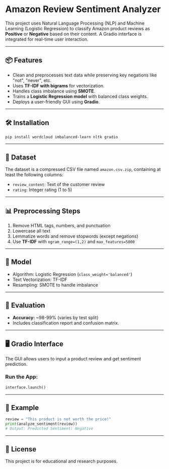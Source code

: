 
# Amazon Review Sentiment Analyzer

This project uses Natural Language Processing (NLP) and Machine Learning (Logistic Regression) to classify Amazon product reviews as **Positive** or **Negative** based on their content. A Gradio interface is integrated for real-time user interaction.

---

## 📦 Features

- Clean and preprocesses text data while preserving key negations like "not", "never", etc.
- Uses **TF-IDF with bigrams** for vectorization.
- Handles class imbalance using **SMOTE**.
- Trains a **Logistic Regression model** with balanced class weights.
- Deploys a user-friendly GUI using **Gradio**.

---

## 🛠️ Installation

```bash
pip install wordcloud imbalanced-learn nltk gradio
```

---

## 📁 Dataset

The dataset is a compressed CSV file named `amazon.csv.zip`, containing at least the following columns:

- `review_content`: Text of the customer review
- `rating`: Integer rating (1 to 5)

---

## 📊 Preprocessing Steps

1. Remove HTML tags, numbers, and punctuation
2. Lowercase all text
3. Lemmatize words and remove stopwords (except negations)
4. Use **TF-IDF** with `ngram_range=(1,2)` and `max_features=5000`

---

## 🧠 Model

- Algorithm: Logistic Regression (`class_weight='balanced'`)
- Text Vectorization: TF-IDF
- Resampling: SMOTE to handle imbalance

---

## 🎯 Evaluation

- **Accuracy:** ~98-99% (varies by test split)
- Includes classification report and confusion matrix.

---

## 🖥️ Gradio Interface

The GUI allows users to input a product review and get sentiment prediction.

### Run the App:

```python
interface.launch()
```

---

## 📌 Example

```python
review = "This product is not worth the price!"
print(analyze_sentiment(review))
# Output: Predicted Sentiment: Negative
```

---

## 🧾 License

This project is for educational and research purposes.
